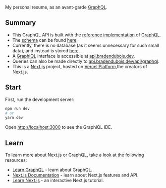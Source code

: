 My personal resume, as an avant-garde [GraphQL](https://graphql.org/).

## Summary

- This GraphQL API is built with the [reference implementation](https://github.com/graphql/graphql-js) of [GraphQL](https://graphql.org/).
- The [schema](https://graphql.org/learn/schema/) can be found [here](./graphql/schema.js).
- Currently, there is no database (as it seems unnecessary for such small data), and instead is stored [here](./graphql/data).
- A [GraphiQL](https://github.com/graphql/graphiql/tree/main/packages/graphiql#readme) interface is accessible at [api.bradendubois.dev](https://api.bradendubois.dev/).
- Queries can also be made directly to [api.bradendubois.dev/api/graphql](http://api.bradendubois.dev/api/graphql).
- This is a [Next.js](https://nextjs.org/) project, hosted on [Vercel Platform](https://vercel.com/),the creators of Next.js.

## Start

First, run the development server:

```bash
npm run dev
# or
yarn dev
```

Open [http://localhost:3000](http://localhost:3000) to see the GraphiQL IDE.

## Learn

To learn more about Next.js or GraphQL, take a look at the following resources:

- [Learn GraphQL](https://graphql.org/learn/) - learn about GraphQL.
- [Next.js Documentation](https://nextjs.org/docs) - learn about Next.js features and API.
- [Learn Next.js](https://nextjs.org/learn) - an interactive Next.js tutorial.
